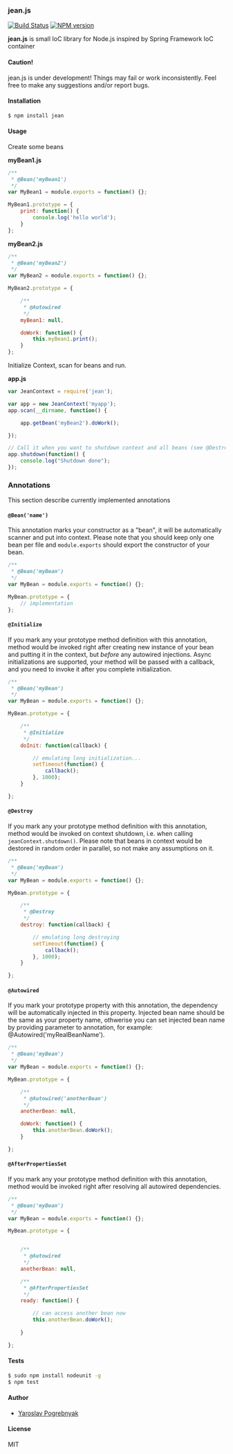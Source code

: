 ### jean.js

[![Build Status](https://travis-ci.org/yyyar/jean.js.svg?branch=master)](https://travis-ci.org/yyyar/jean.js) [![NPM version](https://badge.fury.io/js/jean.svg)](http://badge.fury.io/js/jean)

**jean.js** is small IoC library for Node.js inspired by Spring Framework IoC container

#### Caution!
jean.js is under development! Things may fail or work inconsistently. Feel free to make any suggestions and/or report bugs.

#### Installation
```bash
$ npm install jean
```

#### Usage
Create some beans

**myBean1.js**
```javascript
/**
 * @Bean('myBean1')
 */
var MyBean1 = module.exports = function() {};

MyBean1.prototype = {
    print: function() {
        console.log('hello world');
    }
};
```

**myBean2.js**
```javascript
/**
 * @Bean('myBean2')
 */
var MyBean2 = module.exports = function() {};

MyBean2.prototype = {

    /**
     * @Autowired
     */
    myBean1: null,

    doWork: function() {
        this.myBean1.print();
    }
};
```

Initialize Context, scan for beans and run.

**app.js**
```javascript
var JeanContext = require('jean');

var app = new JeanContext('myapp');
app.scan(__dirname, function() {

    app.getBean('myBean2').doWork();

});

// Call it when you want to shutdown context and all beans (see @Destroy annotation)
app.shutdown(function() {
    console.log("Shutdown done");
});

```

### Annotations
This section describe currently implemented annotations

#### `@Bean('name')`
This annotation marks your constructor as a "bean", it will be
automatically scanner and put into context. Please note that
you should keep only one bean per file and `module.exports` should
export the constructor of your bean.

```javascript
/**
 * @Bean('myBean')
 */
var MyBean = module.exports = function() {};

MyBean.prototype = {
    // implementation
};
```

#### `@Initialize`
If you mark any your prototype method definition with this annotation,
method would be invoked right after creating new instance of your bean
and putting it in the context, but *before* any autowired injections.
Async initializations are supported, your method will be passed with a callback,
and you need to invoke it after you complete initialization.

```javascript
/**
 * @Bean('myBean')
 */
var MyBean = module.exports = function() {};

MyBean.prototype = {

    /**
     * @Initialize
     */
    doInit: function(callback) {

        // emulating long initialization...
        setTimeout(function() {
            callback();
        }, 1000);
    }

};
```

#### `@Destroy`
If you mark any your prototype method definition with this annotation,
method would be invoked on context shutdown, i.e. when calling `jeanContext.shutdown()`.
Please note that beans in context would be destored in random order in parallel, so not make any assumptions on it.

```javascript
/**
 * @Bean('myBean')
 */
var MyBean = module.exports = function() {};

MyBean.prototype = {

    /**
     * @Destroy
     */
    destroy: function(callback) {

        // emulating long destroying
        setTimeout(function() {
            callback();
        }, 1000);
    }

};
```

#### `@Autowired`
If you mark your prototype property with this annotation, the dependency 
will be automatically injected in this property. Injected bean name should be
the same as your property name, othwerise you can set injected bean name by
providing parameter to annotation, for example: @Autowired('myRealBeanName').

```javascript
/**
 * @Bean('myBean')
 */
var MyBean = module.exports = function() {};

MyBean.prototype = {

    /**
     * @Autowired('anotherBean')
     */
    anotherBean: null,

    doWork: function() {
        this.anotherBean.doWork();
    }

};
```

#### `@AfterPropertiesSet`
If you mark any your prototype method definition with this annotation,
method would be invoked right after resolving all autowired dependencies.

```javascript
/**
 * @Bean('myBean')
 */
var MyBean = module.exports = function() {};

MyBean.prototype = {


    /**
     * @Autowired
     */
    anotherBean: null,

    /**
     * @AfterPropertiesSet
     */
    ready: function() {

        // can access another bean now
        this.anotherBean.doWork();
    
    }

};
```

#### Tests
```bash
$ sudo npm install nodeunit -g
$ npm test
```

#### Author
* [Yaroslav Pogrebnyak](https://github.com/yyyar/)

#### License
MIT

